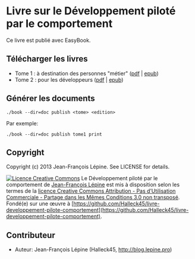 # Livre sur le Développement piloté par le comportement

Ce livre est publié avec EasyBook.

## Télécharger les livres

+ Tome 1 : à destination des personnes "métier" ([pdf](https://github.com/Halleck45/livre-developpement-pilote-comportement/releases/download/1.0.0/developpement-pilote-par-le-comportement-tome1.pdf) | [epub](https://github.com/Halleck45/livre-developpement-pilote-comportement/releases/download/1.0.0/developpement-pilote-par-le-comportement-tome1.epub))
+ Tome 2 : pour les développeurs ([pdf](https://github.com/Halleck45/livre-developpement-pilote-comportement/releases/download/1.0.0/developpement-pilote-par-le-comportement-tome2.pdf) | [epub](https://github.com/Halleck45/livre-developpement-pilote-comportement/releases/download/1.0.0/developpement-pilote-par-le-comportement-tome2.epub))

## Générer les documents

```./book --dir=doc publish <tome> <edition>```

Par exemple:

```./book --dir=doc publish tome1 print```

## Copyright

Copyright (c) 2013 Jean-François Lépine. See LICENSE for details.


[![Licence Creative Commons](http://i.creativecommons.org/l/by-nc-sa/3.0/88x31.png)](http://creativecommons.org/licenses/by-nc-sa/3.0/deed.fr)
<span xmlns:dct="http://purl.org/dc/terms/" property="dct:title">Le Développement piloté par le comportement</span> de [Jean-François Lépine](http://communiquez.lepine.pro) est mis à disposition selon les termes de la [licence Creative Commons Attribution - Pas d’Utilisation Commerciale - Partage dans les Mêmes Conditions 3.0 non transposé](http://creativecommons.org/licenses/by-nc-sa/3.0/deed.fr).
Fondé(e) sur une œuvre à [https://github.com/Halleck45/livre-developpement-pilote-comportement](https://github.com/Halleck45/livre-developpement-pilote-comportement).

##  Contributeur

+ Auteur: Jean-François Lépine (Halleck45, http://blog.lepine.pro)
